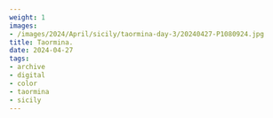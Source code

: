 ```yaml
---
weight: 1
images:
- /images/2024/April/sicily/taormina-day-3/20240427-P1080924.jpg
title: Taormina.
date: 2024-04-27
tags:
- archive
- digital
- color
- taormina
- sicily
---
```


